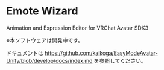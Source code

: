 # Emote Wizard

Animation and Expression Editor for VRChat Avatar SDK3

※本ソフトウェアは開発中です。

ドキュメントは https://github.com/kaikoga/EasyModeAvatar-Unity/blob/develop/docs/index.md を参照してください。
